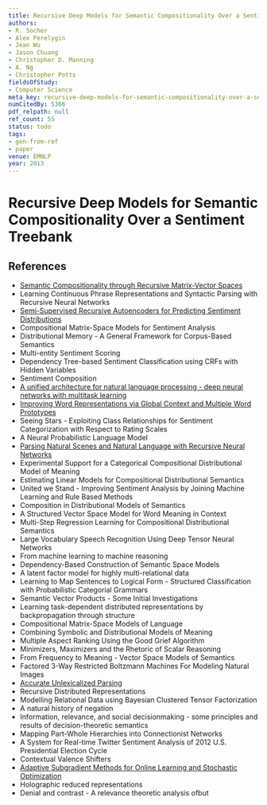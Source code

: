 ```yaml
---
title: Recursive Deep Models for Semantic Compositionality Over a Sentiment Treebank
authors:
- R. Socher
- Alex Perelygin
- Jean Wu
- Jason Chuang
- Christopher D. Manning
- A. Ng
- Christopher Potts
fieldsOfStudy:
- Computer Science
meta_key: recursive-deep-models-for-semantic-compositionality-over-a-sentiment-treebank
numCitedBy: 5366
pdf_relpath: null
ref_count: 55
status: todo
tags:
- gen-from-ref
- paper
venue: EMNLP
year: 2013
---
```


# Recursive Deep Models for Semantic Compositionality Over a Sentiment Treebank

## References

- [Semantic Compositionality through Recursive Matrix-Vector Spaces](./semantic-compositionality-through-recursive-matrix-vector-spaces.md)
- Learning Continuous Phrase Representations and Syntactic Parsing with Recursive Neural Networks
- [Semi-Supervised Recursive Autoencoders for Predicting Sentiment Distributions](./semi-supervised-recursive-autoencoders-for-predicting-sentiment-distributions.md)
- Compositional Matrix-Space Models for Sentiment Analysis
- Distributional Memory - A General Framework for Corpus-Based Semantics
- Multi-entity Sentiment Scoring
- Dependency Tree-based Sentiment Classification using CRFs with Hidden Variables
- Sentiment Composition
- [A unified architecture for natural language processing - deep neural networks with multitask learning](./a-unified-architecture-for-natural-language-processing-deep-neural-networks-with-multitask-learning.md)
- [Improving Word Representations via Global Context and Multiple Word Prototypes](./improving-word-representations-via-global-context-and-multiple-word-prototypes.md)
- Seeing Stars - Exploiting Class Relationships for Sentiment Categorization with Respect to Rating Scales
- A Neural Probabilistic Language Model
- [Parsing Natural Scenes and Natural Language with Recursive Neural Networks](./parsing-natural-scenes-and-natural-language-with-recursive-neural-networks.md)
- Experimental Support for a Categorical Compositional Distributional Model of Meaning
- Estimating Linear Models for Compositional Distributional Semantics
- United we Stand - Improving Sentiment Analysis by Joining Machine Learning and Rule Based Methods
- Composition in Distributional Models of Semantics
- A Structured Vector Space Model for Word Meaning in Context
- Multi-Step Regression Learning for Compositional Distributional Semantics
- Large Vocabulary Speech Recognition Using Deep Tensor Neural Networks
- From machine learning to machine reasoning
- Dependency-Based Construction of Semantic Space Models
- A latent factor model for highly multi-relational data
- Learning to Map Sentences to Logical Form - Structured Classification with Probabilistic Categorial Grammars
- Semantic Vector Products - Some Initial Investigations
- Learning task-dependent distributed representations by backpropagation through structure
- Compositional Matrix-Space Models of Language
- Combining Symbolic and Distributional Models of Meaning
- Multiple Aspect Ranking Using the Good Grief Algorithm
- Minimizers, Maximizers and the Rhetoric of Scalar Reasoning
- From Frequency to Meaning - Vector Space Models of Semantics
- Factored 3-Way Restricted Boltzmann Machines For Modeling Natural Images
- [Accurate Unlexicalized Parsing](./accurate-unlexicalized-parsing.md)
- Recursive Distributed Representations
- Modelling Relational Data using Bayesian Clustered Tensor Factorization
- A natural history of negation
- Information, relevance, and social decisionmaking - some principles and results of decision-theoretic semantics
- Mapping Part-Whole Hierarchies into Connectionist Networks
- A System for Real-time Twitter Sentiment Analysis of 2012 U.S. Presidential Election Cycle
- Contextual Valence Shifters
- [Adaptive Subgradient Methods for Online Learning and Stochastic Optimization](./adaptive-subgradient-methods-for-online-learning-and-stochastic-optimization.md)
- Holographic reduced representations
- Denial and contrast - A relevance theoretic analysis ofbut
